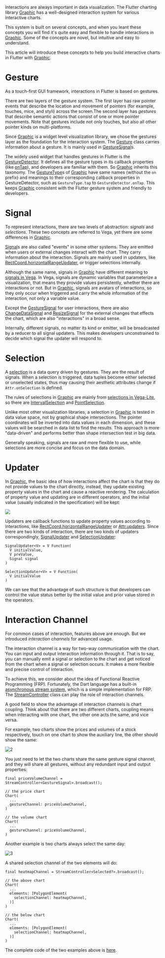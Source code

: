 Interactions are always important in data visualization. The Flutter charting library [Graphic](https://github.com/entronad/graphic) has a well-designed interaction system for various interactive charts.

This system is built on several concepts, and when you leant these concepts you will find it's quite easy and flexible to handle interactions in [Graphic](https://github.com/entronad/graphic). Some of the concepts are novel, but intuitive and easy to understand.

This article will introduce these concepts to help you build interactive charts in Flutter with [Graphic](https://github.com/entronad/graphic).

# Gesture

As a touch-first GUI framework, interactions in Flutter is based on gestures.

There are two layers of the gesture system. The first layer has raw pointer events that describe the location and movement of pointers (for example, touches, mice, and styli) across the screen.The second layer has *gestures* that describe semantic actions that consist of one or more pointer movements. Note that gestures include not only touches, but also all other pointer kinds on multi-platforms.

Since [Graphic](https://github.com/entronad/graphic) is a widget level visualization library, we chose the gestures layer as the foundation for the interaction system. The [Gesture](https://pub.dev/documentation/graphic/latest/graphic/Gesture-class.html) class carries information about a gesture. It is mainly used in [GestureSignal](https://pub.dev/documentation/graphic/latest/graphic/GestureSignal-class.html)s.

The widely used widget that handles gestures in Flutter is the [GestureDetector](https://api.flutter.dev/flutter/widgets/GestureDetector-class.html). It defines all the gesture types in its callback properties (like [onTap](https://api.flutter.dev/flutter/widgets/GestureDetector-class.html)), and developers are familiar with them. So [Graphic](https://github.com/entronad/graphic) inherits this taxonomy. The [GestureType](https://pub.dev/documentation/graphic/latest/graphic/GestureType.html)s of [Graphic](https://github.com/entronad/graphic) have same names (without the `on` prefix) and meanings to their corresponding callback properties in GestureDetector, such as `GestureType.tap` to `GestureDetector.onTap`. This keeps [Graphic](https://github.com/entronad/graphic) consistent with the Flutter gesture system and friendly to developers.

# Signal

To represent interactions, there are two levels of abstraction: *signals* and *selections*. These two concepts are referred to Vega, yet there are some differences in [Graphic](https://github.com/entronad/graphic).

[Signal](https://pub.dev/documentation/graphic/latest/graphic/Signal-class.html)s are also called "events" in some other systems. They are emitted when users or external changes interact with the chart. They carry information about the interaction. Signals are mainly used in updaters, like [RectCoord.horizontalRangeUpdater](https://pub.dev/documentation/graphic/latest/graphic/RectCoord/horizontalRangeUpdater.html), or trigger selections internally.

Although the same name, signals in [Graphic](https://github.com/entronad/graphic) have different meaning to [signals in Vega](https://vega.github.io/vega/docs/signals/). In Vega, signals are dynamic variables that parameterize a visualization, that means they provide values persistently, whether there are interactions or not. But in [Graphic](https://github.com/entronad/graphic), signals are avatars of interactions, so they only occur when triggered and carry the whole information of the interaction, not only a variable value.

Except the [GestureSignal](https://pub.dev/documentation/graphic/latest/graphic/GestureSignal-class.html) for user interactions, there are also [ChangeDataSignal](https://pub.dev/documentation/graphic/latest/graphic/ChangeDataSignal-class.html) and [ResizeSignal](https://pub.dev/documentation/graphic/latest/graphic/ResizeSignal-class.html) for the external changes that effects the chart, which are also "interactions" in a broad sense.

Internally, different signals, no matter its kind or emitter, will be broadcasted by a reducer to all signal updaters. This makes developers unconstrained to decide which signal the updater will respond to.

# Selection

A [selection](https://pub.dev/documentation/graphic/latest/graphic/Selection-class.html) is a data query driven by gestures. They are the result of signals. When a selection is triggered, data tuples become either selected or unselected states, thus may causing their aesthetic attributes change if `Attr.onSelection` is defined.

The rules of selections in [Graphic](https://github.com/entronad/graphic) are mainly from [selections in Vega-Lite](https://vega.github.io/vega-lite/docs/selection.html), so there are [IntervalSelection](https://pub.dev/documentation/graphic/latest/graphic/IntervalSelection-class.html) and [PointSelection](https://pub.dev/documentation/graphic/latest/graphic/PointSelection-class.html).

Unlike most other visualization libraries, a selection in [Graphic](https://github.com/entronad/graphic) is tested in data value space, not by graphical shape intersections. The pointer coordinates will be inverted into data values in each dimension, and these values will be searched in data list to find the results. This approach is more "data-driven" and performs better than shape intersection test in big data.

Generally speaking, signals are raw and more flexible to use, while selections are more concise and focus on the data domain.

# Updater

In [Graphic](https://github.com/entronad/graphic), the basic idea of how interactions affect the chart is that they do not provide values to the chart directly, instead, they update existing property values in the chart and cause a reactive rendering. The calculation of property value and updating are in different operators, and the initial value (usually indicated in the specification) will be kept:

![](1.jpg)

Updaters are callback functions to update property values according to interactions, like [RectCoord.horizontalRangeUpdater](https://pub.dev/documentation/graphic/latest/graphic/RectCoord/horizontalRangeUpdater.html) or [Attr.updaters](https://pub.dev/documentation/graphic/latest/graphic/Attr/updaters.html). Since there are two kinds of interaction, there are two kinds of updaters correspondingly, [SignalUpdater](https://pub.dev/documentation/graphic/latest/graphic/SignalUpdater.html) and [SelectionUpdater](https://pub.dev/documentation/graphic/latest/graphic/SelectionUpdater.html):

```
SignalUpdater<V> = V Function(
  V initialValue,
  V preValue,
  Signal signal
)

SelectionUpdater<V> = V Function(
  V initialValue
)
```

We can see that the advantage of such structure is that developers can control the value status better by the initial value and prior value stored in the operators. 

# Interaction Channel

For common cases of interaction, features above are enough. But we introduced *interaction channels* for advanced usage.

The interaction channel is a way for two-way communication with the chart. You can input and output interaction information through it. That is to say, you can manually emit a signal or selection to the chart and get noticed from the chart when a signal or selection occurs. It makes a more flexible and precise control of interaction.

To achieve this, we consider about the idea of Functional Reactive Programming (FRP). Fortunately, the Dart language has a built-in [asynchronous stream system](https://dart.dev/tutorials/language/streams), which is a simple implementation for FRP. The [StreamController](https://api.dart.dev/stable/2.18.3/dart-async/StreamController-class.html) class can play the role of interaction channels.

A good field to show the advantage of interaction channels is chart coupling. Think about that there are two different charts, coupling means when interacting with one chart, the other one acts the same, and vice versa.

For example, two charts show the prices and volumes of a stock respectively, touch on one chart to show the auxiliary line, the other should show the same:

![2](2.gif)

You just need to let the two charts share the same gesture signal channel, and they will share all gestures, without any redundant input and output properties:

```
final priceVolumeChannel = StreamController<GestureSignal>.broadcast();

// the price chart
Chart(
  ...
  gestureChannel: priceVolumeChannel,
)

// the volume chart
Chart(
  ...
  gestureChannel: priceVolumeChannel,
)
```

Another example is two charts always select the same day:

![3](3.gif)

A shared selection channel of the two elements will do:

```
final heatmapChannel = StreamController<Selected?>.broadcast();

// the above chart
Chart(
  ...
  elements: [PolygonElement(
    selectionChannel: heatmapChannel,
  )]
)

// the below chart
Chart(
  ...
  elements: [PolygonElement(
    selectionChannel: heatmapChannel,
  )]
)
```

 The complete code of the two examples above is [here](https://github.com/entronad/graphic/blob/main/example/lib/pages/interaction_channel_dynamic.dart).